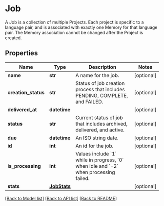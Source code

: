 # Job

A Job is a collection of multiple Projects. Each project is specific to a language pair, and is associated with exactly one Memory for that language pair. The Memory association cannot be changed after the Project is created. 
## Properties
Name | Type | Description | Notes
------------ | ------------- | ------------- | -------------
**name** | **str** | A name for the job. | [optional] 
**creation_status** | **str** | Status of job creation process that includes PENDING, COMPLETE, and FAILED. | [optional] 
**delivered_at** | **datetime** |  | [optional] 
**status** | **str** | Current status of job that includes archived, delivered, and active. | [optional] 
**due** | **datetime** | An ISO string date. | [optional] 
**id** | **int** | An id for the job. | [optional] 
**is_processing** | **int** | Values include &#x60;1&#x60; while in progress, &#x60;0&#x60; when idle and &#x60;-2&#x60; when processing failed. | [optional] 
**stats** | [**JobStats**](JobStats.md) |  | [optional] 

[[Back to Model list]](../README.md#documentation-for-models) [[Back to API list]](../README.md#documentation-for-api-endpoints) [[Back to README]](../README.md)


